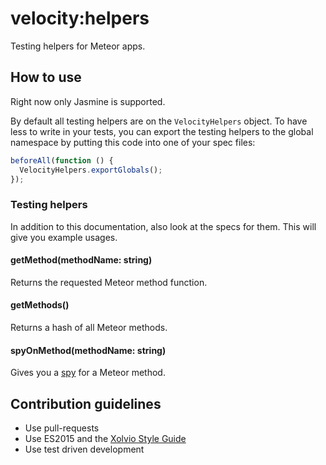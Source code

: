 # velocity:helpers

Testing helpers for Meteor apps.

## How to use

Right now only Jasmine is supported.

By default all testing helpers are on the `VelocityHelpers` object.
To have less to write in your tests, you can export the testing helpers to the global namespace
by putting this code into one of your spec files:

```js
beforeAll(function () {
  VelocityHelpers.exportGlobals();
});
```

### Testing helpers

In addition to this documentation, also look at the specs for them.
This will give you example usages.

#### getMethod(methodName: string)

Returns the requested Meteor method function.

#### getMethods()

Returns a hash of all Meteor methods.

#### spyOnMethod(methodName: string)

Gives you a [spy](http://jasmine.github.io/2.3/introduction.html#section-Spies) for a Meteor method.

## Contribution guidelines

* Use pull-requests
* Use ES2015 and the [Xolvio Style Guide](https://github.com/xolvio/javascript-style-guide)
* Use test driven development
